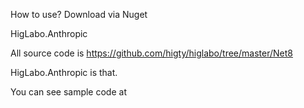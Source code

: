 ﻿How to use?
Download via Nuget

HigLabo.Anthropic

All source code is 
https://github.com/higty/higlabo/tree/master/Net8

HigLabo.Anthropic is that.

You can see sample code at

